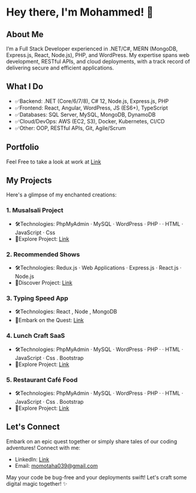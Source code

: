 # Hey there, I'm Mohammed! 👋

## About Me
I’m a Full Stack Developer experienced in .NET/C#, MERN (MongoDB, Express.js, React, Node.js), PHP, and WordPress. My expertise spans web development, RESTful APIs, and cloud deployments, with a track record of delivering secure and efficient applications.

## What I Do
- ✅Backend: .NET (Core/6/7/8), C# 12, Node.js, Express.js, PHP
- ✅Frontend: React, Angular, WordPress, JS (ES6+), TypeScript
- ✅Databases: SQL Server, MySQL, MongoDB, DynamoDB
- ✅Cloud/DevOps: AWS (EC2, S3), Docker, Kubernetes, CI/CD
- ✅Other: OOP, RESTful APIs, Git, Agile/Scrum

## Portfolio
Feel Free to take a look at work at [Link](https://leafy-puppy-5316c2.netlify.app)

## My Projects
Here's a glimpse of my enchanted creations:

### 1. Musalsali Project
   - 🛠️Technologies: PhpMyAdmin · MySQL · WordPress · PHP · · HTML · JavaScript · Css
   - 🌟Explore Project: [Link](http://musalsali.byethost9.com)

### 2. Recommended Shows
   - 🛠️Technologies: Redux.js · Web Applications · Express.js · React.js · Node.js
   - 🌟Discover Project: [Link](https://recommended-shows-mt.netlify.app/)

### 3. Typing Speed App
   - 🛠️Technologies: React , Node , MongoDB
   - 🌟Embark on the Quest: [Link](https://typing-speed-mt.netlify.app/)

### 4. Lunch Craft SaaS
   - 🛠️Technologies: PhpMyAdmin · MySQL · WordPress · PHP · · HTML · JavaScript · Css . Bootstrap
   - 🌟Explore Project: [Link](https://mohamad-taha.com/portfolio/wordpress/lunch_craft-wp)

### 5. Restaurant Café Food
   - 🛠️Technologies: PhpMyAdmin · MySQL · WordPress · PHP · · HTML · JavaScript · Css . Bootstrap
   - 🌟Explore Project: [Link](https://mohamad-taha.com/portfolio/wordpress/restaurant-wp)


## Let's Connect
Embark on an epic quest together or simply share tales of our coding adventures! Connect with me:
- LinkedIn: [Link](https://www.linkedin.com/in/mohammed-taha-07141422b/)
- Email: momotaha039@gmail.com

May your code be bug-free and your deployments swift! Let's craft some digital magic together! ✨
